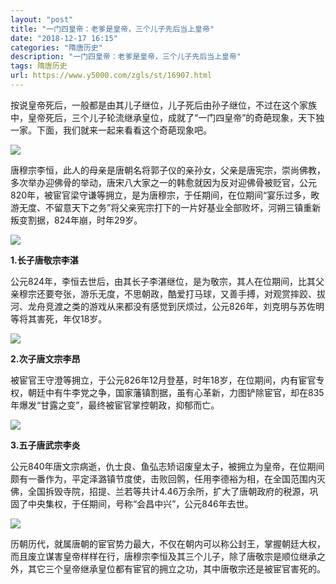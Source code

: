 ```yaml
---
layout: "post"
title: "一门四皇帝：老爹是皇帝，三个儿子先后当上皇帝"
date: "2018-12-17 16:15"
categories: "隋唐历史"
description: "一门四皇帝：老爹是皇帝，三个儿子先后当上皇帝"
tags: 隋唐历史
url: https://www.y5000.com/zgls/st/16907.html
---
```






按说皇帝死后，一般都是由其儿子继位，儿子死后由孙子继位，不过在这个家族中，皇帝死后，三个儿子轮流继承皇位，成就了“一门四皇帝”的奇葩现象，天下独一家。下面，我们就来一起来看看这个奇葩现象吧。

![](https://img.y5000.com/uploads/allimg/170314/1353441R5-0.jpg)

唐穆宗李恒，此人的母亲是唐朝名将郭子仪的亲孙女，父亲是唐宪宗，崇尚佛教，多次举办迎佛骨的举动，唐宋八大家之一的韩愈就因为反对迎佛骨被贬官，公元820年，被宦官梁守谦等拥立，是为唐穆宗，于任期间，在位期间“宴乐过多，畋游无度、不留意天下之务”将父亲宪宗打下的一片好基业全部败坏，河朔三镇重新叛变割据，824年崩，时年29岁。

![](https://img.y5000.com/uploads/allimg/170314/1353446203-1.jpg)

**1.长子唐敬宗李湛**

公元824年，李恒去世后，由其长子李湛继位，是为敬宗，其人在位期间，比其父亲穆宗还要夸张，游乐无度，不思朝政，酷爱打马球，又善手搏，对观赏摔跤、拔河、龙舟竞渡之类的游戏从来都没有感觉到厌烦过，公元826年，刘克明与苏佐明等将其害死，年仅18岁。

![](https://img.y5000.com/uploads/allimg/170314/1353443209-2.jpg)

**2.次子唐文宗李昂**

被宦官王守澄等拥立，于公元826年12月登基，时年18岁，在位期间，内有宦官专权，朝廷中有牛李党之争，国家藩镇割据，虽有心革新，力图铲除宦官，却在835年爆发“甘露之变”，最终被宦官掌控朝政，抑郁而亡。

![](https://img.y5000.com/uploads/allimg/170314/135344KI-3.jpg)

**3.五子唐武宗李炎**

公元840年唐文宗病逝，仇士良、鱼弘志矫诏废皇太子，被拥立为皇帝，在位期间颇有一番作为，平定泽潞镇节度使，击败回鹘，任用李德裕为相，在全国范围内灭佛，全国拆毁寺院，招提、兰若等共计4.46万余所，扩大了唐朝政府的税源，巩固了中央集权，于任期间，号称“会昌中兴”，公元846年去世。

![](https://img.y5000.com/uploads/allimg/170314/13534432J-4.jpg)

历朝历代，就属唐朝的宦官势力最大，不仅在朝内可以称公封王，掌握朝廷大权，而且废立谋害皇帝样样在行，唐穆宗李恒及其三个儿子，除了唐敬宗是顺位继承之外，其它三个皇帝继承皇位都有宦官的拥立之功，其中唐敬宗还是被宦官害死的。
